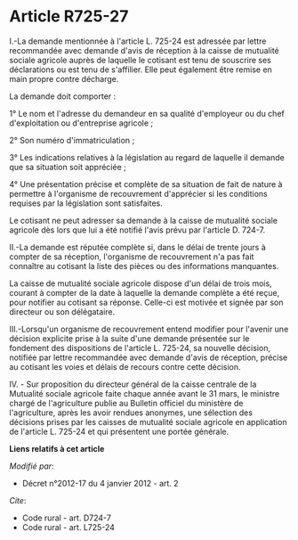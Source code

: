 # Article R725-27

I.-La demande mentionnée à l'article L. 725-24 est adressée par lettre recommandée avec demande d'avis de réception à la
caisse de mutualité sociale agricole auprès de laquelle le cotisant est tenu de souscrire ses déclarations ou est tenu de
s'affilier. Elle peut également être remise en main propre contre décharge. 

La demande doit comporter : 

1° Le nom et l'adresse du demandeur en sa qualité d'employeur ou du chef d'exploitation ou d'entreprise agricole ; 

2° Son numéro d'immatriculation ; 

3° Les indications relatives à la législation au regard de laquelle il demande que sa situation soit appréciée ; 

4° Une présentation précise et complète de sa situation de fait de nature à permettre à l'organisme de recouvrement
d'apprécier si les conditions requises par la législation sont satisfaites. 

Le cotisant ne peut adresser sa demande à la caisse de mutualité sociale agricole dès lors que lui a été notifié l'avis prévu
par l'article D. 724-7. 

II.-La demande est réputée complète si, dans le délai de trente jours à compter de sa réception, l'organisme de recouvrement
n'a pas fait connaître au cotisant la liste des pièces ou des informations manquantes. 

La caisse de mutualité sociale agricole dispose d'un délai de trois mois, courant à compter de la date à laquelle la demande
complète a été reçue, pour notifier au cotisant sa réponse. Celle-ci est motivée et signée par son directeur ou son
délégataire. 

III.-Lorsqu'un organisme de recouvrement entend modifier pour l'avenir une décision explicite prise à la suite d'une demande
présentée sur le fondement des dispositions de l'article L. 725-24, sa nouvelle décision, notifiée par lettre recommandée
avec demande d'avis de réception, précise au cotisant les voies et délais de recours contre cette décision.

IV. - Sur proposition du directeur général de la caisse centrale de la Mutualité sociale agricole faite chaque année avant le
31 mars, le ministre chargé de l'agriculture publie au Bulletin officiel du ministère de l'agriculture, après les avoir
rendues anonymes, une sélection des décisions prises par les caisses de mutualité sociale agricole en application de
l'article L. 725-24 et qui présentent une portée générale.

**Liens relatifs à cet article**

_Modifié par_:

  - Décret n°2012-17 du 4 janvier 2012 - art. 2

_Cite_:

  - Code rural - art. D724-7
  - Code rural - art. L725-24
